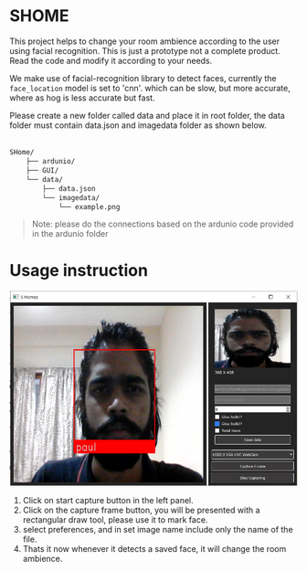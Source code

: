 # SHOME

This project helps to change your room ambience according to the user using facial recognition. This is just a prototype not a complete product. Read the code and modify it according to your needs.

We make use of facial-recognition library to detect faces, currently the `face_location` model is set to 'cnn'. which can be slow, but more accurate, where as hog is less accurate but fast.

Please create a new folder called data and place it in root folder, the data folder must contain data.json and imagedata folder as shown below.

```

SHome/
    ├── ardunio/
    ├── GUI/
    └── data/
        ├── data.json
        └── imagedata/
            └── example.png
```

> Note: please do the connections based on the ardunio code provided in the ardunio folder
# Usage instruction

![demo](demoimages\iot-project-demo.jpg)

1. Click on start capture button in the left panel.
2. Click on the capture frame button, you will be presented with a rectangular draw tool, please use it to mark face.
3. select preferences, and in set image name include only the name of the file.
4. Thats it now whenever it detects a saved face, it will change the room ambience.
